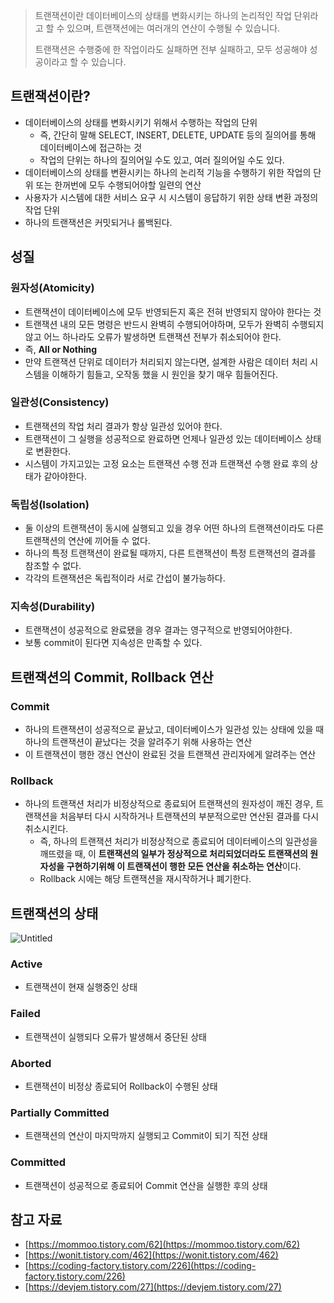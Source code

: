 > 트랜잭션이란 데이터베이스의 상태를 변화시키는 하나의 논리적인 작업 단위라고 할 수 있으며, 트랜잭션에는 여러개의 연산이 수행될 수 있습니다.
> 
> 
> 트랜잭션은 수행중에 한 작업이라도 실패하면 전부 실패하고, 모두 성공해야 성공이라고 할 수 있습니다.
> 

## 트랜잭션이란?

- 데이터베이스의 상태를 변화시키기 위해서 수행하는 작업의 단위
    - 즉, 간단히 말해 SELECT, INSERT, DELETE, UPDATE 등의 질의어를 통해 데이터베이스에 접근하는 것
    - 작업의 단위는 하나의 질의어일 수도 있고, 여러 질의어일 수도 있다.
- 데이터베이스의 상태를 변환시키는 하나의 논리적 기능을 수행하기 위한 작업의 단위 또는 한꺼번에 모두 수행되어야할 일련의 연산
- 사용자가 시스템에 대한 서비스 요구 시 시스템이 응답하기 위한 상태 변환 과정의 작업 단위
- 하나의 트랜잭션은 커밋되거나 롤백된다.

## 성질

### 원자성(Atomicity)

- 트랜잭션이 데이터베이스에 모두 반영되든지 혹은 전혀 반영되지 않아야 한다는 것
- 트랜잭션 내의 모든 명령은 반드시 완벽히 수행되어야하며, 모두가 완벽히 수행되지 않고 어느 하나라도 오류가 발생하면 트랜잭션 전부가 취소되어야 한다.
- 즉, **All or Nothing**
- 만약 트랜잭션 단위로 데이터가 처리되지 않는다면, 설계한 사람은 데이터 처리 시스템을 이해하기 힘들고, 오작동 했을 시 원인을 찾기 매우 힘들어진다.

### 일관성(Consistency)

- 트랜잭션의 작업 처리 결과가 항상 일관성 있어야 한다.
- 트랜잭션이 그 실행을 성공적으로 완료하면 언제나 일관성 있는 데이터베이스 상태로 변환한다.
- 시스템이 가지고있는 고정 요소는 트랜잭션 수행 전과 트랜잭션 수행 완료 후의 상태가 같아야한다.

### 독립성(Isolation)

- 둘 이상의 트랜잭션이 동시에 실행되고 있을 경우 어떤 하나의 트랜잭션이라도 다른 트랜잭션의 연산에 끼어들 수 없다.
- 하나의 특정 트랜잭션이 완료될 때까지, 다른 트랜잭션이 특정 트랜잭션의 결과를 참조할 수 없다.
- 각각의 트랜잭션은 독립적이라 서로 간섭이 불가능하다.

### 지속성(Durability)

- 트랜잭션이 성공적으로 완료됐을 경우 결과는 영구적으로 반영되어야한다.
- 보통 commit이 된다면 지속성은 만족할 수 있다.

## 트랜잭션의 Commit, Rollback 연산

### Commit

- 하나의 트랜잭션이 성공적으로 끝났고, 데이터베이스가 일관성 있는 상태에 있을 때 하나의 트랜잭션이 끝났다는 것을 알려주기 위해 사용하는 연산
- 이 트랜잭션이 행한 갱신 연산이 완료된 것을 트랜잭션 관리자에게 알려주는 연산

### Rollback

- 하나의 트랜잭션 처리가 비정상적으로 종료되어 트랜잭션의 원자성이 깨진 경우, 트랜잭션을 처음부터 다시 시작하거나 트랜잭션의 부분적으로만 연산된 결과를 다시 취소시킨다.
    - 즉, 하나의 트랜잭션 처리가 비정상적으로 종료되어 데이터베이스의 일관성을 깨뜨렸을 때, 이 **트랜잭션의 일부가 정상적으로 처리되었더라도 트랜잭션의 원자성을 구현하기위해 이 트랜잭션이 행한 모든 연산을 취소하는 연산**이다.
    - Rollback 시에는 해당 트랜잭션을 재시작하거나 폐기한다.

## 트랜잭션의 상태

![Untitled](https://s3-us-west-2.amazonaws.com/secure.notion-static.com/756c7f78-e1f9-45f0-9b37-7be7193ed523/Untitled.png)

### Active

- 트랜잭션이 현재 실행중인 상태

### Failed

- 트랜잭션이 실행되다 오류가 발생해서 중단된 상태

### Aborted

- 트랜잭션이 비정상 종료되어 Rollback이 수행된 상태

### Partially Committed

- 트랜잭션의 연산이 마지막까지 실행되고 Commit이 되기 직전 상태

### Committed

- 트랜잭션이 성공적으로 종료되어 Commit 연산을 실행한 후의 상태

## 참고 자료

- [https://mommoo.tistory.com/62](https://mommoo.tistory.com/62)
- [https://wonit.tistory.com/462](https://wonit.tistory.com/462)
- [https://coding-factory.tistory.com/226](https://coding-factory.tistory.com/226)
- [https://devjem.tistory.com/27](https://devjem.tistory.com/27)